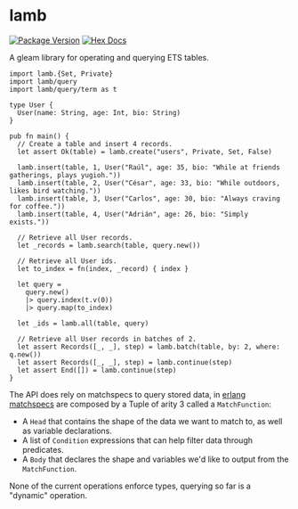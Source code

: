 # lamb

[![Package Version](https://img.shields.io/hexpm/v/lamb)](https://hex.pm/packages/lamb)
[![Hex Docs](https://img.shields.io/badge/hex-docs-ffaff3)](https://hexdocs.pm/lamb/)

A gleam library for operating and querying ETS tables.

```gleam
import lamb.{Set, Private}
import lamb/query
import lamb/query/term as t

type User {
  User(name: String, age: Int, bio: String)
}

pub fn main() {
  // Create a table and insert 4 records.
  let assert Ok(table) = lamb.create("users", Private, Set, False)

  lamb.insert(table, 1, User("Raúl", age: 35, bio: "While at friends gatherings, plays yugioh."))
  lamb.insert(table, 2, User("César", age: 33, bio: "While outdoors, likes bird watching."))
  lamb.insert(table, 3, User("Carlos", age: 30, bio: "Always craving for coffee."))
  lamb.insert(table, 4, User("Adrián", age: 26, bio: "Simply exists."))

  // Retrieve all User records.
  let _records = lamb.search(table, query.new())

  // Retrieve all User ids.
  let to_index = fn(index, _record) { index }

  let query =
    query.new()
    |> query.index(t.v(0))
    |> query.map(to_index)

  let _ids = lamb.all(table, query)

  // Retrieve all User records in batches of 2.
  let assert Records([_, _], step) = lamb.batch(table, by: 2, where: q.new())
  let assert Records([_, _], step) = lamb.continue(step)
  let assert End([]) = lamb.continue(step)
}
```

The API does rely on matchspecs to query stored data, in [erlang matchspecs](https://www.erlang.org/doc/apps/erts/match_spec.html) are composed by a Tuple of arity 3 called a `MatchFunction`:

- A `Head` that contains the shape of the data we want to match to, as well as variable declarations.
- A list of `Condition` expressions that can help filter data through predicates.
- A `Body` that declares the shape and variables we'd like to output from the `MatchFunction`.

None of the current operations enforce types, querying so far is a "dynamic" operation.
